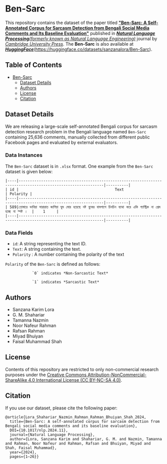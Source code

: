 # Ben-Sarc

This repository contains the dataset of the paper titled [**"Ben-Sarc: A Self-Annotated Corpus for Sarcasm Detection from Bengali Social Media Comments and Its Baseline Evaluation"**]( https://doi.org/10.1017/nlp.2024.11) published in [***Natural Language Processing**(formerly known as Natural Language Engineering)*](https://www.cambridge.org/core/journals/natural-language-engineering) journal by [*Cambridge University Press*](https://www.cambridge.org/). The **Ben-Sarc** is also available at [***HuggingFace***](https://huggingface.co/datasets/sanzanalora/Ben-Sarc)(https://huggingface.co/datasets/sanzanalora/Ben-Sarc).

## Table of Contents

- [Ben-Sarc](#ben-sarc)
  - [Dataset Details](#dataset-details)
  - [Authors](#authors)
  - [License](#license)
  - [Citation](#citation)

## Dataset Details

We are releasing a large-scale self-annotated Bengali corpus for sarcasm detection research problem in the Bengali language named `Ben-Sarc` containing 25,636 comments, manually collected from different public Facebook pages and evaluated by external evaluators. 

### Data Instances
The `Ben-Sarc` dataset is in `.xlsx` format. One example from the `Ben-Sarc` dataset is given below:
```
|----|------------------------------------------------------------------------------------------------------------|----------|
| id |                                           Text                                                             | Polarity |
|----|------------------------------------------------------------------------------------------------------------|----------|
| 589|তোমারে ভাবিয়া সারারাত জাগিয়া ঘুম মোর হয়েছে নষ্ট বুকের বামপাশে চিনচিন ব্যাথা করে একি গ্যাস্ট্রিক না প্রেম হচ্ছে না স্পষ্ট ।  |    1     |
|----|------------------------------------------------------------------------------------------------------------|----------|
```
### Data Fields
-  `id`: A string representing the text ID.
-  `Text`: A string containing the text.
-  `Polarity` : A number containing the polarity of the text

`Polarity` of the `Ben-Sarc` is defined as follows:
```
            `0` indicates *Non-Sarcastic Text* 
            
            `1` indicates *Sarcastic Text*
```

## Authors
- Sanzana Karim Lora
- G. M. Shahariar
- Tamanna Nazmin
- Noor Nafeur Rahman
- Rafsan Rahman
- Miyad Bhuiyan
- Faisal Muhammad Shah

## License
Contents of this repository are restricted to only non-commercial research purposes under the [Creative Commons Attribution-NonCommercial-ShareAlike 4.0 International License (CC BY-NC-SA 4.0)](https://creativecommons.org/licenses/by-nc-sa/4.0/).

## Citation
If you use our dataset, please cite the following paper:
```
@article{Lora_Shahariar_Nazmin_Rahman_Rahman_Bhuiyan_Shah_2024,
  title={Ben-Sarc: A self-annotated corpus for sarcasm detection from Bengali social media comments and its baseline evaluation},
  DOI={10.1017/nlp.2024.11},
  journal={Natural Language Processing},
  author={Lora, Sanzana Karim and Shahariar, G. M. and Nazmin, Tamanna and Rahman, Noor Nafeur and Rahman, Rafsan and Bhuiyan, Miyad and Shah, Faisal Muhammad},
  year={2024},
  pages={1–26}} 
```
